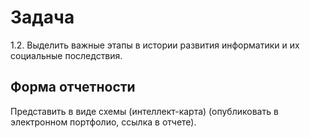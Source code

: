 # Задача 
1.2. Выделить важные этапы в истории развития информатики и их социальные последствия.

## Форма отчетности
Представить в виде схемы (интеллект-карта) (опубликовать в электронном портфолио, ссылка в отчете).
